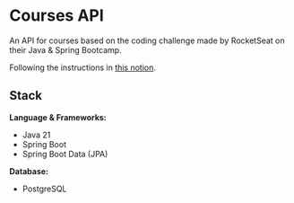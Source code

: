 # Courses API

An API for courses based on the coding challenge made by RocketSeat on their Java & Spring Bootcamp.

Following the instructions in [this notion](https://efficient-sloth-d85.notion.site/Desafio-01-62ef2545d8da445cb27781fadebba610).

## Stack

**Language & Frameworks:**
- Java 21
- Spring Boot
- Spring Boot Data (JPA)

**Database:**
- PostgreSQL

